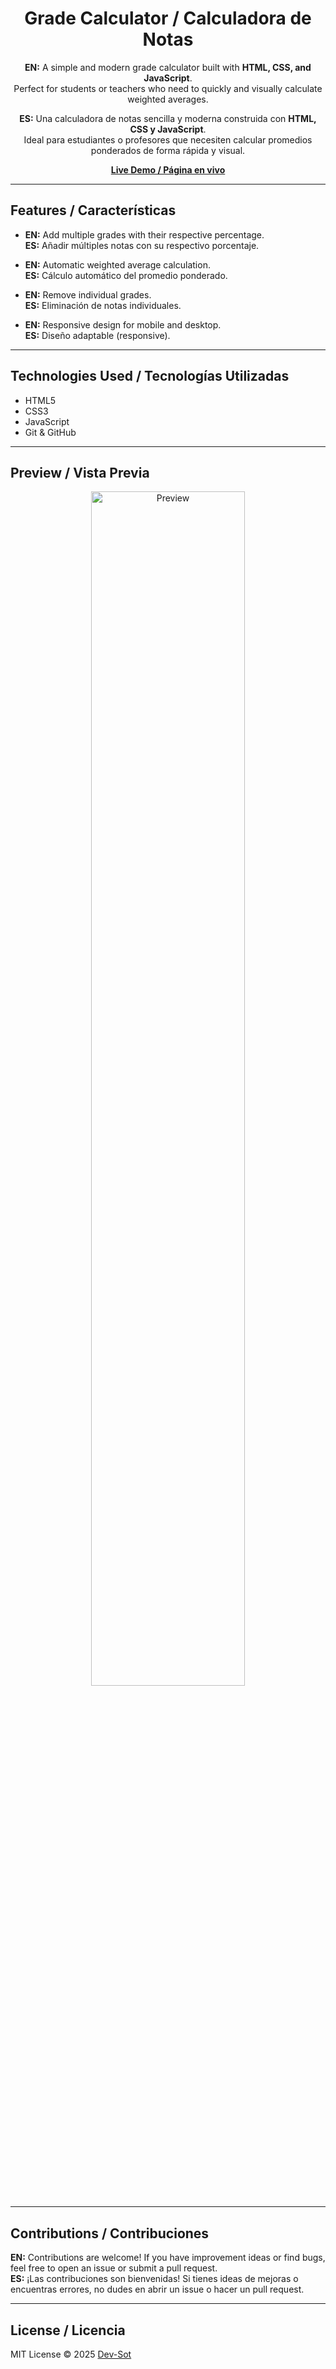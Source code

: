 <div align="center">

# Grade Calculator / Calculadora de Notas

**EN:** A simple and modern grade calculator built with **HTML, CSS, and JavaScript**.  
Perfect for students or teachers who need to quickly and visually calculate weighted averages.

**ES:** Una calculadora de notas sencilla y moderna construida con **HTML, CSS y JavaScript**.  
Ideal para estudiantes o profesores que necesiten calcular promedios ponderados de forma rápida y visual.

 **[Live Demo / Página en vivo](https://dev-sot.github.io/Grade_Calculator/)**

</div>

---

## Features / Características

- **EN:** Add multiple grades with their respective percentage.  
  **ES:** Añadir múltiples notas con su respectivo porcentaje.
  
- **EN:** Automatic weighted average calculation.  
  **ES:** Cálculo automático del promedio ponderado.
  
- **EN:** Remove individual grades.  
  **ES:** Eliminación de notas individuales.
  
- **EN:** Responsive design for mobile and desktop.  
  **ES:** Diseño adaptable (responsive).

---

## Technologies Used / Tecnologías Utilizadas

- HTML5  
- CSS3  
- JavaScript  
- Git & GitHub

---

## Preview / Vista Previa

<p align="center">
  <img src="https://i.ibb.co/Xfg8gmsL/Captura-de-pantalla-2025-05-27-220157.png" alt="Preview" width="70%">
</p>

---

## Contributions / Contribuciones

**EN:** Contributions are welcome! If you have improvement ideas or find bugs, feel free to open an issue or submit a pull request.  
**ES:** ¡Las contribuciones son bienvenidas! Si tienes ideas de mejoras o encuentras errores, no dudes en abrir un issue o hacer un pull request.

---

## License / Licencia

MIT License © 2025 [Dev-Sot](https://github.com/Dev-Sot)

